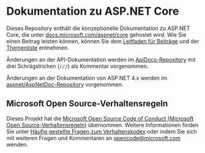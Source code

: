 # <a name="aspnet-core-docs"></a>Dokumentation zu ASP.NET Core

Dieses Repository enthält die konzeptionelle Dokumentation zu ASP.NET Core, die unter [docs.microsoft.com/aspnet/core](https://docs.microsoft.com/aspnet/core) gehostet wird. Wie Sie einen Beitrag leisten können, können Sie dem [Leitfaden für Beiträge](CONTRIBUTING.md) und der [Themenliste](https://github.com/aspnet/Docs/issues) entnehmen.

Änderungen an der API-Dokumentation werden im [ApiDocs-Repository](https://github.com/aspnet/ApiDocs) mit drei Schrägstrichen (`///`) als Kommentar vorgenommen.

Änderungen an der Dokumentation von ASP.NET 4.x werden im [aspnet/AspNetDoc-Repository](https://github.com/aspnet/AspNetDocs) vorgenommen.

## <a name="microsoft-open-source-code-of-conduct"></a>Microsoft Open Source-Verhaltensregeln

Dieses Projekt hat die [Microsoft Open Source Code of Conduct (Microsoft Open Source-Verhaltensregeln)](https://opensource.microsoft.com/codeofconduct/) übernommen.
Weitere Informationen finden Sie unter [Häufig gestellte Fragen zum Verhaltenskodex](https://opensource.microsoft.com/codeofconduct/faq/) oder indem Sie sich mit weiteren Fragen und Kommentaren an [opencode@microsoft.com](mailto:opencode@microsoft.com) wenden.
